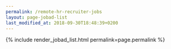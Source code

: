 ```yaml
---
permalink: /remote-hr-recruiter-jobs
layout: page-jobad-list
last_modified_at: 2018-09-30T18:48:39+0200
---
```

{% include render_jobad_list.html permalink=page.permalink %}
